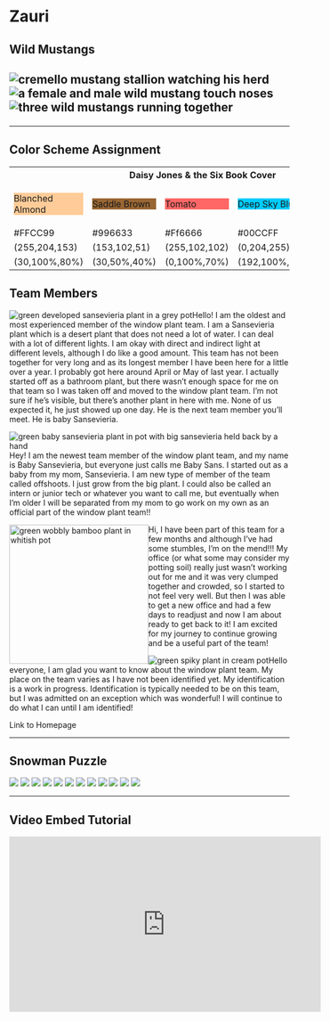 # Zauri
<h2> Wild Mustangs <h2>
<img src="mustang-image-one.jpg"
	alt="cremello mustang stallion watching his herd" />
<img src="mustang-image-two.jpg"
	alt="a female and male wild mustang touch noses"/>
<img src="mustang-image-three.jpg"
	alt="three wild mustangs running together"/>
<hr/>
<h2>Color Scheme Assignment</h2>

<table>
	<tr>
		<th colspan="5">Daisy Jones & the Six Book Cover</th>
	</tr>
	<tr>
		<td><p style="background-color:rgb(255,204,153);"> Blanched Almond</p></td>
		<td><p style="background-color:rgb(153,102,51);">Saddle Brown</p></td>
		<td><p style="background-color:rgb(255,102,102);">Tomato</p></td>
		<td><p style= "background-color:rgb(0,204,255);">Deep Sky Blue</p></td>
		<td><p style= "background-color:rgb(255,255,0);">Yellow</p></td>
	</tr>
	<tr>
		<td>#FFCC99</td>
		<td>#996633</td>
		<td>#Ff6666</td>
		<td>#00CCFF</td>
		<td>#FFFF00</td>
	</tr>
	<tr>
		<td>(255,204,153)</td>
		<td>(153,102,51)</td>
		<td>(255,102,102)</td>
		<td>(0,204,255)</td>
		<td>(255,255,0)</td>
	</tr>
	<tr>
		<td>(30,100%,80%)</td>
		<td>(30,50%,40%)</td>
		<td>(0,100%,70%)</td>
		<td>(192,100%,50%)</td>
		<td>(60,100%,50%)</td>
	</tr>
</table
<hr/>
<h2>Team Members</h2>
<img src= "sanseveria-plant.jpg" alt= "green developed sansevieria plant in a grey pot" style= "float:left;">
<p>Hello! I am the oldest and most experienced member of the window plant team. I am a Sansevieria plant which is a desert plant that does not need a lot of water. I can deal with a lot of different lights. I am okay with direct and indirect light at different levels, although I do like a good amount. This team has not been together for very long and as its longest member I have been here for a little over a year. I probably got here around April or May of last year. I actually started off as a bathroom plant, but there wasn’t enough space for me on that team so I was taken off and moved to the window plant team. I’m not sure if he’s visible, but there’s another plant in here with me. None of us expected it, he just showed up one day. He is the next team member you’ll meet. He is baby Sansevieria. </p>
<img src="baby-sans-plant.jpg" alt="green baby sansevieria plant in pot with big sansevieria held back by a hand" style="float:left;">
<p>Hey! I am the newest team member of the window plant team, and my name is Baby Sansevieria, but everyone just calls me Baby Sans. I started out as a baby from my mom, Sansevieria. I am new type of member of the team called offshoots. I just grow from the big plant. I could also be called an intern or junior tech or whatever you want to call me, but eventually when I’m older I will be separated from my mom to go work on my own as an official part of the window plant team!!</p>
<img src="Bamboo-plant.jpg" alt="green wobbly bamboo plant in whitish pot" height= "250px" style= "float:left;">
<p>Hi, I have been part of this team for a few months and although I’ve had some stumbles, I’m on the mend!!! My office (or what some may consider my potting soil) really just wasn’t working out for me and it was very clumped together and crowded, so I started to not feel very well. But then I was able to get a new office and had a few days to readjust and now I am about ready to get back to it! I am excited for my journey to continue growing and be a useful part of the team!</p>
<img src="unidentified-plant.jpg" alt="green spiky plant in cream pot" style="float:left;">
<p>Hello everyone, I am glad you want to know about the window plant team. My place on the team varies as I have not been identified yet. My identification is a work in progress. Identification is typically needed to be on this team, but I was admitted on an exception which was wonderful! I will continue to do what I can until I am identified!</p>

<p>Link to Homepage</p>
<hr/>
<h2>Snowman Puzzle</h2>
<style>
    section.grid-container {
        grid-template-columns: 1fr 1fr 1fr 1fr;
        grid-template-rows: 1fr 1fr 1fr;
    }
</style>
<section class="container">
  
<img src= "puzzle2_K.jpg" class="flex-item">
  <img src= "puzzle2_M.jpg" class="flex-item">
  <img src= "puzzle2_E.jpg" class="flex-item">
<img src= "puzzle2_G.jpg" class= "flex-item">
<img src= "puzzle2_A.jpg" class= "flex-item">
<img src= "puzzle2_D.jpg" class= "flex-item">
<img src= "puzzle2_L.jpg" class= "flex-item">
<img src= "puzzle2_B.jpg" class= "flex-item">
<img src= "puzzle2_F.jpg" class= "flex-item">
<img src= "puzzle2_J.jpg" class= "flex-item">
<img src= "puzzle2_H.jpg" class= "flex-item">
<img src= "puzzle2_I. jpg" class= "flex-item">
</section>
<hr/>
<h2>Video Embed Tutorial</h2>
<iframe width="560" height="315" src="https://www.youtube.com/embed/L8RY2hZLcCE?si=sFJlA2V7-9QGKZsf" title="YouTube video player" frameborder="0" allow="accelerometer; autoplay; clipboard-write; encrypted-media; gyroscope; picture-in-picture; web-share" referrerpolicy="strict-origin-when-cross-origin" allowfullscreen></iframe>
